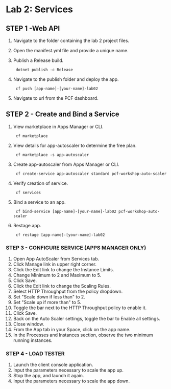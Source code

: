 ﻿# Lab 2: Services

## STEP 1 -Web API

1. Navigate to the folder containing the lab 2 project files.
2. Open the manifest.yml file and provide a unique name.
3. Publish a Release build.

		dotnet publish -c Release

4. Navigate to the publish folder and deploy the app.

		cf push [app-name]-[your-name]-lab02

5. Navigate to url from the PCF dashboard.

## STEP 2 - Create and Bind a Service

1. View marketplace in Apps Manager or CLI.

		cf marketplace

2. View details for app-autoscaler to determine the free plan.

		cf marketplace -s app-autoscaler

3. Create app-autoscaler from Apps Manager or CLI.

		cf create-service app-autoscaler standard pcf-workshop-auto-scaler

4. Verify creation of service.

		cf services

5. Bind a service to an app.

		cf bind-service [app-name]-[your-name]-lab02 pcf-workshop-auto-scaler

6. Restage app.

		cf restage [app-name]-[your-name]-lab02
	
### STEP 3 - CONFIGURE SERVICE (APPS MANAGER ONLY)

1. Open App AutoScaler from Services tab.
2. Click Manage link in upper right corner.
3. Click the Edit link to change the Instance Limits.
4. Change Minimum to 2 and Maximum to 5.
5. Click Save.
6. Click the Edit link to change the Scaling Rules.
7. Select HTTP Throughput from the policy dropdown.
8. Set "Scale down if less than" to 2.
9. Set "Scale up if more than" to 5.
10. Toggle the bar next to the HTTP Throughput policy to enable it.
11. Click Save.
12. Back on the Auto Scaler settings, toggle the bar to Enable all settings.
13. Close window.
14. From the App tab in your Space, click on the app name.
15. In the Processes and Instances section, observe the two minimum running instances.

### STEP 4 - LOAD TESTER

1. Launch the client console application.
2. Input the parameters necessary to scale the app up.
3. Stop the app, and launch it again.
4. Input the parameters necessary to scale the app down.